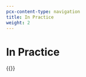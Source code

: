 ```yaml
---
pcx-content-type: navigation
title: In Practice
weight: 2
---
```


# In Practice

{{<directory-listing>}}
